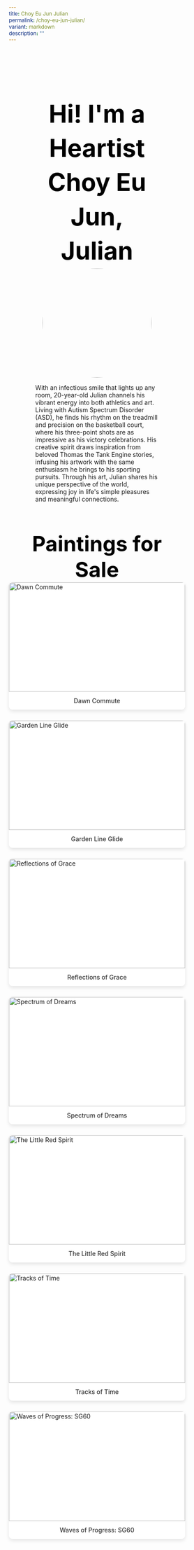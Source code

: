 ```yaml
---
title: Choy Eu Jun Julian
permalink: /choy-eu-jun-julian/
variant: markdown
description: ""
---
```

<style>
    @import url('https://fonts.googleapis.com/css2?family=Inter:wght@100..900&display=swap');
    * {
        margin: 0%;
        padding: 0;
        box-sizing: border-box;
        font-family: "Inter", sans-serif;
    }
    .bp-container {
        max-width: 1280px;
        width: 100%;
    }
    .has-float-btns {
        display: none;
    }
    html {
        width: 100% !important;
    }
    .col.is-offset-2,
    .col.is-offset-2-tablet {
        margin-left: 0% !important;
        width: 100% !important;
    }
    body .col.is-8, 
    body .col.is-8-tablet {
        width: 100% !important;
        margin-left: 0% !important;
    }
    body .content h1, 
    body .content h2,
    body .content h3, 
    body .content h4, 
    body .content h5 {
        color: black !important;
    }
    .hero {
        padding: 30px 0px;
        margin-top: -20px;
        width: 70%;
        margin: auto;
    }
    .hero_img {
        width: 250px !important;
        height: 250px !important;
        border-radius: 50%;
        object-fit: cover;
        object-position: top;
        display: block;
        margin: 0 auto;
    }
    .hero .canvass {
        width: 90%;
    }
    .bp-section-pagetitle {
        display: none;
    }
    .bp-section {
        padding: 0px !important;
    }
    .images_grid { 
        display: grid; 
        grid-template-columns: repeat(auto-fit, minmax(250px, 1fr));
        gap: 25px;
    }
    .images_grid > img {
        width: auto !important;
        height: auto !important;
    }
    /* This ensures the rule only applies to direct img children of images_grid, not those inside painting_item */
    /* General */
    body .canvass {
        width: 100%;
        margin-left: auto;
        margin-right: auto;
    }
    .relative {
        position: relative;
    }
    .text-end {
        text-align: end;
    }
    .text-center {
        text-align: center;
    }
    .main_heading {
        font-size: 3.5rem;
        line-height: 1.4;
        color: black !important;
    }
    .main_heading2 {
        font-size: 3rem;
        margin-top: 0 !important;
        color: black !important;
    }
    .section {
        padding: 70px 0px;
    }
    .button {
        background: white;
        border: 1.99px solid rgba(0, 0, 0, 1);
        border-radius: 20px;
        padding: 12.5px 30px;
        width: 45%;
        transition: 0.2s all ease;
        cursor: pointer;
    }
    .button:hover {
        background: black;
        color: white;
    }
    .flex {
        display: flex;
    }
    .justify-between {
        justify-content: space-between;
    }
    .bold {
        font-weight: bold;
    }
    .mt-5 {
        margin-top: 20px;
    }
    .relative {
        position: relative;
    }
    .bg_gray {
        background-color: rgba(244, 244, 244, 1);
    }
    .text-gray {
        color: rgb(78, 78, 78);
    }
    @media (max-width: 800px) {
        .images_grid {
            display: grid;
            grid-template-columns: repeat(auto-fit, minmax(150px, 1fr));
            gap: 15px;
        }
        .hero {
            width: 100%;
        }
        .hero_img {
            width: 250px !important;
            height: 250px !important;
            border-radius: 50%;
            object-fit: cover;
            object-position: top;
            display: block;
            margin: 0 auto;
        }
        body .canvass {
            width: 90% !important;
            margin-left: auto;
            margin-right: auto;
        }
        .main_heading2 {
            font-size: 2rem;
        }
    }
    .hero h1 {
        color: black !important;
        font-weight: bold;
    }
    .bp-container .row {
        width: 100%;
        margin-left: 0% !important;
        margin-right: 0% !important;
    }
    .painting_item {
        border-radius: 8px;
        overflow: hidden;
        box-shadow: 0 4px 8px rgba(0,0,0,0.1);
        transition: transform 0.3s ease, box-shadow 0.3s ease;
        background: white;
    }
    .painting_item:hover {
        transform: translateY(-5px);
        box-shadow: 0 6px 12px rgba(0,0,0,0.15);
    }
    .painting_item a {
        text-decoration: none;
        color: inherit;
        display: block;
    }
    .painting_item img {
        width: 100% !important;
        height: 250px !important;
        object-fit: cover;
        object-position: top;
        display: block;
    }
    .painting_title {
        padding: 12px;
        text-align: center;
        font-weight: 500;
        color: #333;
        margin: 0;
    }
</style>
<section style="width: 100%">
    <div class="canvass">
        <section class="hero">
            <h1 class="text-center main_heading">Hi! I'm a Heartist<br>Choy Eu Jun, Julian</h1>
            <img class="hero_img" src="https://i.ibb.co/1t99TnPX/Choy-Eu-Jun-Julian.jpg">
            <p>With an infectious smile that lights up any room, 20-year-old Julian channels his vibrant energy into both athletics and art. Living with Autism Spectrum Disorder (ASD), he finds his rhythm on the treadmill and precision on the basketball court, where his three-point shots are as impressive as his victory celebrations. His creative spirit draws inspiration from beloved Thomas the Tank Engine stories, infusing his artwork with the same enthusiasm he brings to his sporting pursuits. Through his art, Julian shares his unique perspective of the world, expressing joy in life's simple pleasures and meaningful connections.</p>
        </section>
        <section style="width: 100%; padding-top: 20px;">
            <div class="canvass">
                <h2 class="text-center main_heading2">Paintings for Sale<br></h2>
                <div class="paintings_grid images_grid">
                    <div class="painting_item">
                        <a href="https://shop.shapinghearts.cdc.gov.sg/products/dawn-commute" target="_blank">
                            <img alt="Dawn Commute" src="https://i.ibb.co/rjBLsqt/JULC-006-420-W-x-300-H-x-20-Dmm.jpg" title="Dawn Commute">
                            <p class="painting_title">Dawn Commute</p>
                        </a>
                    </div>
                    <div class="painting_item">
                        <a href="https://shop.shapinghearts.cdc.gov.sg/products/garden-line-glide" target="_blank">
                            <img alt="Garden Line Glide" src="https://i.ibb.co/xSTs1wdF/JULC-005-410-W-x-310-H-x-20-Dmm.jpg" title="Garden Line Glide">
                            <p class="painting_title">Garden Line Glide</p>
                        </a>
                    </div>
                    <div class="painting_item">
                        <a href="https://shop.shapinghearts.cdc.gov.sg/products/reflections-of-grace" target="_blank">
                            <img alt="Reflections of Grace" src="https://i.ibb.co/YBrKKQFh/JULC-008-300-W-x-420-H-x-20-Dmm.jpg" title="Reflections of Grace">
                            <p class="painting_title">Reflections of Grace</p>
                        </a>
                    </div>
                    <div class="painting_item">
                        <a href="https://shop.shapinghearts.cdc.gov.sg/products/spectrum-of-dreams" target="_blank">
                            <img alt="Spectrum of Dreams" src="https://i.ibb.co/DPwwXD1s/JULC-001-Spectrum-of-Dreams-410-W-x-310-H-x-20-Dmm.jpg" title="Spectrum of Dreams">
                            <p class="painting_title">Spectrum of Dreams</p>
                        </a>
                    </div>
                    <div class="painting_item">
                        <a href="https://shop.shapinghearts.cdc.gov.sg/products/the-little-red-spirit" target="_blank">
                            <img alt="The Little Red Spirit" src="https://i.ibb.co/p6W2D3yg/JULC-002-The-Little-Red-Spirit-310-W-x-410-H-x-20-Dmm.jpg" title="The Little Red Spirit">
                            <p class="painting_title">The Little Red Spirit</p>
                        </a>
                    </div>
                    <div class="painting_item">
                        <a href="https://shop.shapinghearts.cdc.gov.sg/products/tracks-of-time" target="_blank">
                            <img alt="Tracks of Time" src="https://i.ibb.co/bgyngP6T/JULC-003-Tracks-of-Time-410-W-x-310-H-x-20-Dmm.jpg" title="Tracks of Time">
                            <p class="painting_title">Tracks of Time</p>
                        </a>
                    </div>
                    <div class="painting_item">
                        <a href="https://shop.shapinghearts.cdc.gov.sg/products/waves-of-progress-sg60" target="_blank">
                            <img alt="Waves of Progress: SG60" src="https://i.ibb.co/spnPdmJR/JULC-004-Waves-of-Progress-SG60-770-W-x-540-H-x-50-Dmm.jpg" title="Waves of Progress: SG60">
                            <p class="painting_title">Waves of Progress: SG60</p>
                        </a>
                    </div>
                </div>
            </div>
        </section>
    </div>
</section>
